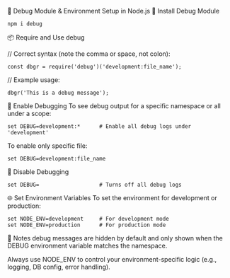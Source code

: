 📘 Debug Module & Environment Setup in Node.js
🔧 Install Debug Module

    npm i debug


📦 Require and Use debug

// Correct syntax (note the comma or space, not colon):

    const dbgr = require('debug')('development:file_name');

// Example usage:

    dbgr('This is a debug message');

🧪 Enable Debugging
To see debug output for a specific namespace or all under a scope:


    set DEBUG=development:*      # Enable all debug logs under 'development'


To enable only specific file:

    set DEBUG=development:file_name


🧹 Disable Debugging

    set DEBUG=                   # Turns off all debug logs


🌐 Set Environment Variables
To set the environment for development or production:


    set NODE_ENV=development     # For development mode
    set NODE_ENV=production      # For production mode

🧠 Notes
debug messages are hidden by default and only shown when the DEBUG environment variable matches the namespace.

Always use NODE_ENV to control your environment-specific logic (e.g., logging, DB config, error handling).